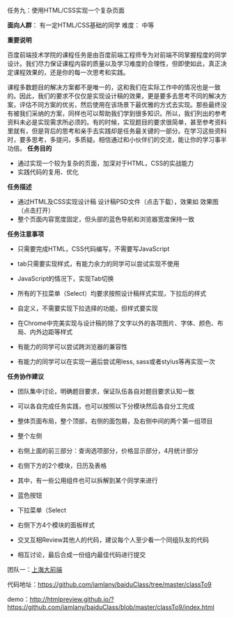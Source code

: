 任务九：使用HTML/CSS实现一个复杂页面

**面向人群**：
 有一定HTML/CSS基础的同学
难度：
 中等

**重要说明**

百度前端技术学院的课程任务是由百度前端工程师专为对前端不同掌握程度的同学设计。我们尽力保证课程内容的质量以及学习难度的合理性，但即使如此，真正决定课程效果的，还是你的每一次思考和实践。

课程多数题目的解决方案都不是唯一的，这和我们在实际工作中的情况也是一致的。因此，我们的要求不仅仅是实现设计稿的效果，更是要多去思考不同的解决方案，评估不同方案的优劣，然后使用在该场景下最优雅的方式去实现。那些最终没有被我们采纳的方案，同样也可以帮助我们学到很多知识。所以，我们列出的参考资料未必是实现需求所必须的。有的时候，实现题目的要求很简单，甚至参考资料里就有，但是背后的思考和亲手去实践却是任务最关键的一部分。在学习这些资料时，要多思考，多提问，多质疑。相信通过和小伙伴们的交流，能让你的学习事半功倍。
**任务目的**

   - 通过实现一个较为复杂的页面，加深对于HTML，CSS的实战能力
   - 实践代码的复用、优化

**任务描述**

   - 通过HTML及CSS实现设计稿 设计稿PSD文件（点击下载），效果如 效果图（点击打开）
   - 整个页面内容宽度固定，但头部的蓝色导航和浏览器宽度保持一致

**任务注意事项**

   - 只需要完成HTML，CSS代码编写，不需要写JavaScript

   - tab只需要实现样式，有能力余力的同学可以尝试实现不使用

   - JavaScript的情况下，实现Tab切换

   - 所有的下拉菜单（Select）均要求按照设计稿样式实现，下拉后的样式

   - 自定义，不需要实现下拉选择的功能，但样式要实现

   - 在Chrome中完美实现与设计稿的除了文字以外的各项图片、字体、颜色、布局、内外边距等样式

   - 有能力的同学可以尝试跨浏览器的兼容性

   - 有能力的同学可以在实现一遍后尝试用less, sass或者stylus等再实现一次

**任务协作建议**

   - 团队集中讨论，明确题目要求，保证队伍各自对题目要求认知一致

   - 可以各自完成任务实践，也可以按照以下分模块然后各自分工完成

   - 整体页面布局，整个顶部，右侧的面包屑，及右侧中间的两个第一组项目

   - 整个左侧

   - 右侧上面的前三部分：查询选项部分，价格显示部分，4月统计部分

   - 右侧下方的2个模块，日历及表格

   - 其中，有一些公用组件也可以拆解到某个同学来进行

   - 蓝色按钮

   - 下拉菜单（Select

   - 右侧下方4个模块的面板样式

   - 交叉互相Review其他人的代码，建议每个人至少看一个同组队友的代码

   - 相互讨论，最后合成一份组内最佳代码进行提交


团队一：[上海大前端](http://ife.baidu.com/review/detail?workId=1062)

  代码地址：https://github.com/iamlany/baiduClass/tree/master/classTo9

  demo：http://htmlpreview.github.io/?https://github.com/iamlany/baiduClass/blob/master/classTo9/index.html